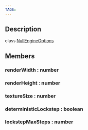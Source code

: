 ```yaml
---
TAGS:
---
```

## Description

class [NullEngineOptions](/classes/3.1/NullEngineOptions)



## Members

### renderWidth : number


### renderHeight : number


### textureSize : number


### deterministicLockstep : boolean


### lockstepMaxSteps : number


